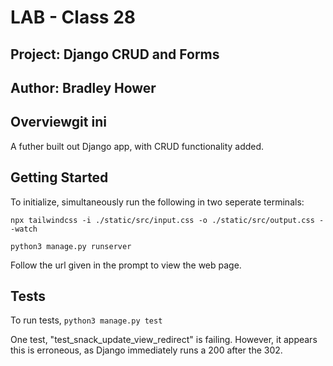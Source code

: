 # LAB - Class 28

## Project: Django CRUD and Forms

## Author: Bradley Hower

## Overviewgit ini

A futher built out Django app, with CRUD functionality added.

## Getting Started

To initialize, simultaneously run the following in two seperate terminals:

`npx tailwindcss -i ./static/src/input.css -o ./static/src/output.css --watch`

`python3 manage.py runserver`

Follow the url given in the prompt to view the web page.

## Tests

To run tests, `python3 manage.py test`

One test, "test_snack_update_view_redirect" is failing. However, it appears this is erroneous, as Django immediately runs a 200 after the 302.
